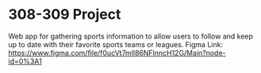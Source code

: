 # 308-309 Project
Web app for gathering sports information to allow users to follow and keep up to date with their favorite sports teams or leagues.
Figma Link: https://www.figma.com/file/f0ucVt7mll86NFlnncH12G/Main?node-id=0%3A1
